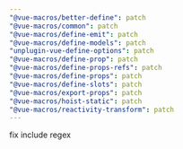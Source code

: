 ```yaml
---
"@vue-macros/better-define": patch
"@vue-macros/common": patch
"@vue-macros/define-emit": patch
"@vue-macros/define-models": patch
"unplugin-vue-define-options": patch
"@vue-macros/define-prop": patch
"@vue-macros/define-props-refs": patch
"@vue-macros/define-props": patch
"@vue-macros/define-slots": patch
"@vue-macros/export-props": patch
"@vue-macros/hoist-static": patch
"@vue-macros/reactivity-transform": patch
---
```


fix include regex
